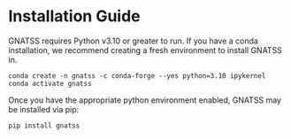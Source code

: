 # Installation Guide

GNATSS requires Python v3.10 or greater to run. If you have a conda
installation, we recommend creating a fresh environment to install GNATSS in.

```
conda create -n gnatss -c conda-forge --yes python=3.10 ipykernel
conda activate gnatss
```

Once you have the appropriate python environment enabled, GNATSS may be
installed via pip:

```
pip install gnatss
```
